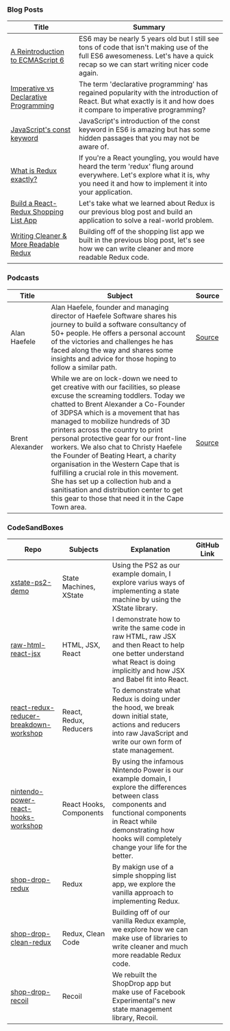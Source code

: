 ### Blog Posts
| Title | Summary |
| ----- | ------- |
|[A Reintroduction to ECMAScript 6](https://askharley-blog.netlify.app/a-reintroduction-to-ecmascript-6)|ES6 may be nearly 5 years old but I still see tons of code that isn't making use of the full ES6 awesomeness. Let's have a quick recap so we can start writing nicer code again.|
|[Imperative vs Declarative Programming](https://askharley-blog.netlify.app/imperative-vs-declarative-programming)|The term 'declarative programming' has regained popularity with the introduction of React. But what exactly is it and how does it compare to imperative programming?|
|[JavaScript's const keyword](https://askharley-blog.netlify.app/javascripts-const-keyword)|JavaScript's introduction of the const keyword in ES6 is amazing but has some hidden passages that you may not be aware of.|
|[What is Redux exactly?](https://askharley-blog.netlify.app/what-is-redux-exactly)|If you're a React youngling, you would have heard the term 'redux' flung around everywhere. Let's explore what it is, why you need it and how to implement it into your application.|
|[Build a React-Redux Shopping List App](https://askharley-blog.netlify.app/build-a-react-redux-shopping-list-app)|Let's take what we learned about Redux is our previous blog post and build an application to solve a real-world problem.|
|[Writing Cleaner & More Readable Redux](https://askharley-blog.netlify.app/writing-cleaner-and-more-readable-redux)|Building off of the shopping list app we built in the previous blog post, let's see how we can write cleaner and more readable Redux code.|

### Podcasts

| Title | Subject | Source |
|-------|---------|--------|
|Alan Haefele|Alan Haefele, founder and managing director of Haefele Software shares his journey to build a software consultancy of 50+ people. He offers a personal account of the victories and challenges he has faced along the way and shares some insights and advice for those hoping to follow a similar path.|[Source](https://open.spotify.com/episode/2mPhEAzR0PxXXpJMfNblKs?si=OebASX0lSHaJMqPqwQ0PCA)|
|Brent Alexander|While we are on lock-down we need to get creative with our facilities, so please excuse the screaming toddlers. Today we chatted to Brent Alexander a Co-Founder of 3DPSA which is a movement that has managed to mobilize hundreds of 3D printers across the country to print personal protective gear for our front-line workers. We also chat to Christy Haefele the Founder of Beating Heart, a charity organisation in the Western Cape that is fulfilling a crucial role in this movement. She has set up a collection hub and a sanitisation and distribution center to get this gear to those that need it in the Cape Town area.|[Source](https://open.spotify.com/episode/1xWsOxAKNiabONlmgVfLsL)|

### CodeSandBoxes
| Repo | Subjects | Explanation | GitHub Link |
| ---- | ------- | ----------- | ----------- |
|[xstate-ps2-demo](https://codesandbox.io/s/xstate-ps2-demo-yg0vw)|State Machines, XState|Using the PS2 as our example domain, I explore varius ways of implementing a state machine by using the XState library.||
|[raw-html-react-jsx](https://codesandbox.io/s/raw-html-react-jsx-bn24k)|HTML, JSX, React|I demonstrate how to write the same code in raw HTML, raw JSX and then React to help one better understand what React is doing implicitly and how JSX and Babel fit into React.||
|[react-redux-reducer-breakdown-workshop](https://codesandbox.io/s/react-redux-reducer-breakdown-workshop-rl1f0)|React, Redux, Reducers|To demonstrate what Redux is doing under the hood, we break down initial state, actions and reducers into raw JavaScript and write our own form of state management.||
|[nintendo-power-react-hooks-workshop](https://codesandbox.io/s/nintendo-power-react-hooks-workshop-43yge)|React Hooks, Components|By using the infamous Nintendo Power is our example domain, I explore the differences between class components and functional components in React while demonstrating how hooks will completely change your life for the better.||
|[shop-drop-redux](https://codesandbox.io/s/shop-drop-redux-3j9bx)|Redux|By makign use of a simple shopping list app, we explore the vanilla approach to implementing Redux.||
|[shop-drop-clean-redux](https://codesandbox.io/s/shop-drop-clean-redux-xd6cu)|Redux, Clean Code|Building off of our vanilla Redux example, we explore how we can make use of libraries to write cleaner and much more readable Redux code.||
|[shop-drop-recoil](https://codesandbox.io/s/shop-drop-recoil-jtqkq)|Recoil|We rebuilt the ShopDrop app but make use of Facebook Experimental's new state management library, Recoil.||
